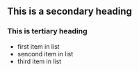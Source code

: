 ## This is a secondary heading
### This is tertiary heading

* first item in list
* sencond item in list
* third item in list

